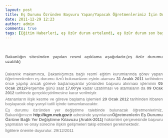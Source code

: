 ```yaml
---
layout: post
title: Eş Durumu Özründen Başvuru Yapan/Yapacak Öğretmenlerimiz İçin Duyuru
date: 2011-12-29 12:23
author: admin
comments: true
tags: [Eğitim Haberleri, eş özür durum ertelendi, eş özür durum son başvuru, özür durumu 5 ocak 2012 ye uzatıldı, özür durumu ertelendi]
---
```

<p>&nbsp;</p><p style="margin-top: 0px; margin-right: 0px; margin-bottom: 5px; margin-left: 0px; padding-top: 0px; padding-right: 0px; padding-bottom: 0px; padding-left: 0px; color: rgb(119, 119, 119); font-family: Arial, Helvetica, sans-serif; font-size: 13px; line-height: 15px; text-align: justify; "><strong>Bakanlığın sitesinden yapılan resmi a&ccedil;ıklama aşağıdadır.(eş &ouml;z&uuml;r durumu uzatıldı)</strong></p><p style="margin-top: 0px; margin-right: 0px; margin-bottom: 5px; margin-left: 0px; padding-top: 0px; padding-right: 0px; padding-bottom: 0px; padding-left: 0px; color: rgb(119, 119, 119); font-family: Arial, Helvetica, sans-serif; font-size: 13px; line-height: 15px; text-align: justify; ">&nbsp;</p><p style="margin-top: 0px; margin-right: 0px; margin-bottom: 5px; margin-left: 0px; padding-top: 0px; padding-right: 0px; padding-bottom: 0px; padding-left: 0px; color: rgb(119, 119, 119); font-family: Arial, Helvetica, sans-serif; font-size: 13px; line-height: 15px; text-align: justify; ">Bakanlık makamınca, Bakanlığımıza bağlı resm&icirc; eğitim kurumlarında g&ouml;rev yapan &ouml;ğretmenlerden eş durumu &ouml;zr&uuml; bulunanların eşinin ataması&nbsp;<strong style="margin-top: 0px; margin-right: 0px; margin-bottom: 0px; margin-left: 0px; padding-top: 0px; padding-right: 0px; padding-bottom: 0px; padding-left: 0px; ">31 Aralık 2011</strong>&nbsp;tarihinden &ouml;nce yapılıp ancak g&ouml;reve başlamayanlar y&ouml;n&uuml;nden başvuru alınması işleminin<strong style="margin-top: 0px; margin-right: 0px; margin-bottom: 0px; margin-left: 0px; padding-top: 0px; padding-right: 0px; padding-bottom: 0px; padding-left: 0px; ">&nbsp;05 Ocak 2012</strong>Perşembe g&uuml;n&uuml; saat&nbsp;<strong style="margin-top: 0px; margin-right: 0px; margin-bottom: 0px; margin-left: 0px; padding-top: 0px; padding-right: 0px; padding-bottom: 0px; padding-left: 0px; ">17.00&#39;ye</strong>&nbsp;kadar uzatılması ve atamaların da&nbsp;<strong style="margin-top: 0px; margin-right: 0px; margin-bottom: 0px; margin-left: 0px; padding-top: 0px; padding-right: 0px; padding-bottom: 0px; padding-left: 0px; ">09 Ocak 2012</strong>&nbsp;tarihinde ger&ccedil;ekleştirilmesine karar verilmiştir.</p><p style="margin-top: 0px; margin-right: 0px; margin-bottom: 5px; margin-left: 0px; padding-top: 0px; padding-right: 0px; padding-bottom: 0px; padding-left: 0px; color: rgb(119, 119, 119); font-family: Arial, Helvetica, sans-serif; font-size: 13px; line-height: 15px; text-align: justify; ">Atananların ilişik kesme ve g&ouml;reve başlama işlemleri&nbsp;<strong style="margin-top: 0px; margin-right: 0px; margin-bottom: 0px; margin-left: 0px; padding-top: 0px; padding-right: 0px; padding-bottom: 0px; padding-left: 0px; ">20 Ocak 2012</strong>&nbsp;tarihinden itibaren başlayacak olup yarıyıl tatili i&ccedil;inde tamamlanacaktır.</p><p style="margin-top: 0px; margin-right: 0px; margin-bottom: 5px; margin-left: 0px; padding-top: 0px; padding-right: 0px; padding-bottom: 0px; padding-left: 0px; color: rgb(119, 119, 119); font-family: Arial, Helvetica, sans-serif; font-size: 13px; line-height: 15px; text-align: justify; ">Eş durumu &ouml;zr&uuml;nden yer değiştirme talebinde bulunacak &ouml;ğretmenlerimiz, Bakanlığımızın&nbsp;<a href="http://ikgm.meb.gov.tr/" style="margin-top: 0px; margin-right: 0px; margin-bottom: 0px; margin-left: 0px; padding-top: 0px; padding-right: 0px; padding-bottom: 0px; padding-left: 0px; text-decoration: none; color: rgb(0, 0, 0); ">http://ikgm.meb.gov.tr</a>&nbsp;adresinde yayınlanan<strong style="margin-top: 0px; margin-right: 0px; margin-bottom: 0px; margin-left: 0px; padding-top: 0px; padding-right: 0px; padding-bottom: 0px; padding-left: 0px; ">&Ouml;ğretmenlerin Eş Durumu &Ouml;zr&uuml;ne Bağlı Yer Değiştirme Kılavuzu (Aralık-2011)</strong>&nbsp;h&uuml;k&uuml;mleri &ccedil;er&ccedil;evesinde başvuru yapmaları ve onay s&uuml;recine ilişkin gelişmeleri takip etmeleri gerekmektedir.</p><p style="margin-top: 0px; margin-right: 0px; margin-bottom: 5px; margin-left: 0px; padding-top: 0px; padding-right: 0px; padding-bottom: 0px; padding-left: 0px; color: rgb(119, 119, 119); font-family: Arial, Helvetica, sans-serif; font-size: 13px; line-height: 15px; text-align: justify; ">İlgililere &ouml;nemle duyurulur. 29/12/2011</p>
